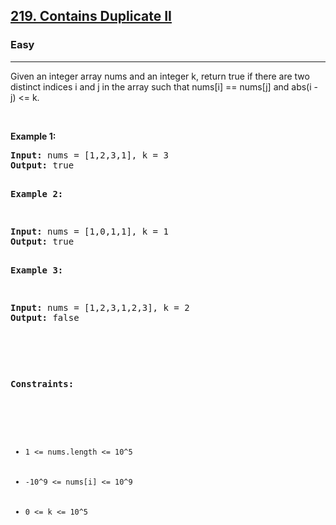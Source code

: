 <h2><a href="https://leetcode.com/problems/contains-duplicate-ii/">219. Contains Duplicate II</a></h2><h3>Easy</h3><hr><div><p>Given an integer array nums and an integer k, return true if there are two distinct indices i and j in the array such that nums[i] == nums[j] and abs(i - j) <= k.

<p>&nbsp;</p>
<p><strong>Example 1:</strong></p>
<pre><strong>Input:</strong> nums = [1,2,3,1], k = 3
<strong>Output:</strong> true

<p><strong>Example 2:</strong></p>
<pre><strong>Input:</strong> nums = [1,0,1,1], k = 1
<strong>Output:</strong> true

<p><strong>Example 3:</strong></p>
<pre><strong>Input:</strong> nums = [1,2,3,1,2,3], k = 2
<strong>Output:</strong> false
<p>&nbsp;</p>

<p><strong>Constraints:</strong></p>

<ul>
	<li><code>1 <= nums.length <= 10^5</code></li>
	<li><code>-10^9 <= nums[i] <= 10^9</code></li>
    <li><code>0 <= k <= 10^5</code></li>
</ul>
</div>